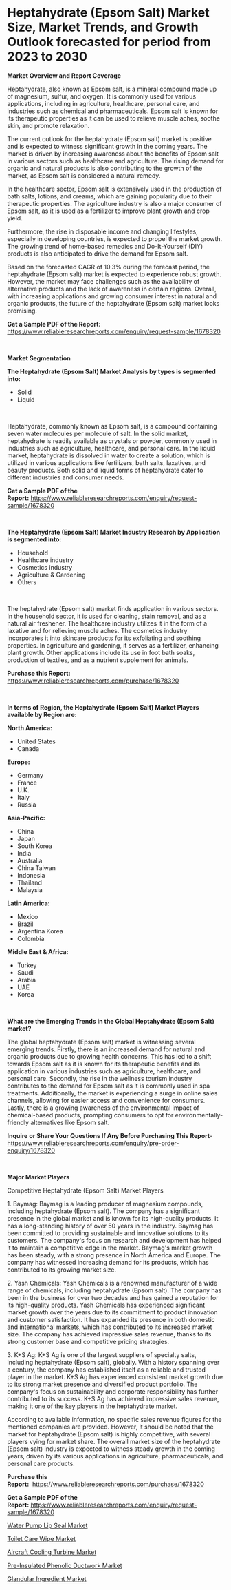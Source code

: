 <p><h1>Heptahydrate (Epsom Salt) Market Size, Market Trends, and Growth Outlook forecasted for period from 2023 to 2030</h1></p><p><strong>Market Overview and Report Coverage</strong></p>
<p><p>Heptahydrate, also known as Epsom salt, is a mineral compound made up of magnesium, sulfur, and oxygen. It is commonly used for various applications, including in agriculture, healthcare, personal care, and industries such as chemical and pharmaceuticals. Epsom salt is known for its therapeutic properties as it can be used to relieve muscle aches, soothe skin, and promote relaxation.</p><p>The current outlook for the heptahydrate (Epsom salt) market is positive and is expected to witness significant growth in the coming years. The market is driven by increasing awareness about the benefits of Epsom salt in various sectors such as healthcare and agriculture. The rising demand for organic and natural products is also contributing to the growth of the market, as Epsom salt is considered a natural remedy.</p><p>In the healthcare sector, Epsom salt is extensively used in the production of bath salts, lotions, and creams, which are gaining popularity due to their therapeutic properties. The agriculture industry is also a major consumer of Epsom salt, as it is used as a fertilizer to improve plant growth and crop yield.</p><p>Furthermore, the rise in disposable income and changing lifestyles, especially in developing countries, is expected to propel the market growth. The growing trend of home-based remedies and Do-It-Yourself (DIY) products is also anticipated to drive the demand for Epsom salt.</p><p>Based on the forecasted CAGR of 10.3% during the forecast period, the heptahydrate (Epsom salt) market is expected to experience robust growth. However, the market may face challenges such as the availability of alternative products and the lack of awareness in certain regions. Overall, with increasing applications and growing consumer interest in natural and organic products, the future of the heptahydrate (Epsom salt) market looks promising.</p></p>
<p><strong>Get a Sample PDF of the Report:</strong> <a href="https://www.reliableresearchreports.com/enquiry/request-sample/1678320">https://www.reliableresearchreports.com/enquiry/request-sample/1678320</a></p>
<p>&nbsp;</p>
<p><strong>Market Segmentation</strong></p>
<p><strong>The Heptahydrate (Epsom Salt) Market Analysis by types is segmented into:</strong></p>
<p><ul><li>Solid</li><li>Liquid</li></ul></p>
<p>&nbsp;</p>
<p><p>Heptahydrate, commonly known as Epsom salt, is a compound containing seven water molecules per molecule of salt. In the solid market, heptahydrate is readily available as crystals or powder, commonly used in industries such as agriculture, healthcare, and personal care. In the liquid market, heptahydrate is dissolved in water to create a solution, which is utilized in various applications like fertilizers, bath salts, laxatives, and beauty products. Both solid and liquid forms of heptahydrate cater to different industries and consumer needs.</p></p>
<p><strong>Get a Sample PDF of the Report:</strong>&nbsp;<a href="https://www.reliableresearchreports.com/enquiry/request-sample/1678320">https://www.reliableresearchreports.com/enquiry/request-sample/1678320</a></p>
<p>&nbsp;</p>
<p><strong>The Heptahydrate (Epsom Salt) Market Industry Research by Application is segmented into:</strong></p>
<p><ul><li>Household</li><li>Healthcare industry</li><li>Cosmetics industry</li><li>Agriculture & Gardening</li><li>Others</li></ul></p>
<p>&nbsp;</p>
<p><p>The heptahydrate (Epsom salt) market finds application in various sectors. In the household sector, it is used for cleaning, stain removal, and as a natural air freshener. The healthcare industry utilizes it in the form of a laxative and for relieving muscle aches. The cosmetics industry incorporates it into skincare products for its exfoliating and soothing properties. In agriculture and gardening, it serves as a fertilizer, enhancing plant growth. Other applications include its use in foot bath soaks, production of textiles, and as a nutrient supplement for animals.</p></p>
<p><strong>Purchase this Report:</strong>&nbsp; <a href="https://www.reliableresearchreports.com/purchase/1678320">https://www.reliableresearchreports.com/purchase/1678320</a></p>
<p>&nbsp;</p>
<p><strong>In terms of Region, the Heptahydrate (Epsom Salt) Market Players available by Region are:</strong></p>
<p>
    <p> <strong> North America: </strong>
        <ul>
            <li>United States</li>
            <li>Canada</li>
        </ul>
        </p> 
    <p> <strong> Europe: </strong>
        <ul>
            <li>Germany</li>
            <li>France</li>
            <li>U.K.</li>
            <li>Italy</li>
            <li>Russia</li>
        </ul>
        </p> 
    <p> <strong> Asia-Pacific: </strong>
        <ul>
            <li>China</li>
            <li>Japan</li>
            <li>South Korea</li>
            <li>India</li>
            <li>Australia</li>
            <li>China Taiwan</li>
            <li>Indonesia</li>
            <li>Thailand</li>
            <li>Malaysia</li>
        </ul>
        </p> 
    <p> <strong> Latin America: </strong>
        <ul>
            <li>Mexico</li>
            <li>Brazil</li>
            <li>Argentina Korea</li>
            <li>Colombia</li>
        </ul>
        </p> 
    <p> <strong> Middle East & Africa: </strong>
        <ul>
            <li>Turkey</li>
            <li>Saudi</li>
            <li>Arabia</li>
            <li>UAE</li>
            <li>Korea</li>
        </ul>
    </p>
    </p>
<p>&nbsp;</p>
<p><strong>What are the Emerging Trends in the Global Heptahydrate (Epsom Salt) market?</strong></p>
<p><p>The global heptahydrate (Epsom salt) market is witnessing several emerging trends. Firstly, there is an increased demand for natural and organic products due to growing health concerns. This has led to a shift towards Epsom salt as it is known for its therapeutic benefits and its application in various industries such as agriculture, healthcare, and personal care. Secondly, the rise in the wellness tourism industry contributes to the demand for Epsom salt as it is commonly used in spa treatments. Additionally, the market is experiencing a surge in online sales channels, allowing for easier access and convenience for consumers. Lastly, there is a growing awareness of the environmental impact of chemical-based products, prompting consumers to opt for environmentally-friendly alternatives like Epsom salt.</p></p>
<p><strong>Inquire or Share Your Questions If Any Before Purchasing This Report</strong>- <a href="https://www.reliableresearchreports.com/enquiry/pre-order-enquiry/1678320">https://www.reliableresearchreports.com/enquiry/pre-order-enquiry/1678320</a></p>
<p>&nbsp;</p>
<p><strong>Major Market Players</strong></p>
<p><p>Competitive Heptahydrate (Epsom Salt) Market Players</p><p>1. Baymag: Baymag is a leading producer of magnesium compounds, including heptahydrate (Epsom salt). The company has a significant presence in the global market and is known for its high-quality products. It has a long-standing history of over 50 years in the industry. Baymag has been committed to providing sustainable and innovative solutions to its customers. The company's focus on research and development has helped it to maintain a competitive edge in the market. Baymag's market growth has been steady, with a strong presence in North America and Europe. The company has witnessed increasing demand for its products, which has contributed to its growing market size.</p><p>2. Yash Chemicals: Yash Chemicals is a renowned manufacturer of a wide range of chemicals, including heptahydrate (Epsom salt). The company has been in the business for over two decades and has gained a reputation for its high-quality products. Yash Chemicals has experienced significant market growth over the years due to its commitment to product innovation and customer satisfaction. It has expanded its presence in both domestic and international markets, which has contributed to its increased market size. The company has achieved impressive sales revenue, thanks to its strong customer base and competitive pricing strategies.</p><p>3. K+S Ag: K+S Ag is one of the largest suppliers of specialty salts, including heptahydrate (Epsom salt), globally. With a history spanning over a century, the company has established itself as a reliable and trusted player in the market. K+S Ag has experienced consistent market growth due to its strong market presence and diversified product portfolio. The company's focus on sustainability and corporate responsibility has further contributed to its success. K+S Ag has achieved impressive sales revenue, making it one of the key players in the heptahydrate market.</p><p>According to available information, no specific sales revenue figures for the mentioned companies are provided. However, it should be noted that the market for heptahydrate (Epsom salt) is highly competitive, with several players vying for market share. The overall market size of the heptahydrate (Epsom salt) industry is expected to witness steady growth in the coming years, driven by its various applications in agriculture, pharmaceuticals, and personal care products.</p></p>
<p><strong>Purchase this Report:</strong>&nbsp;&nbsp;<a href="https://www.reliableresearchreports.com/purchase/1678320">https://www.reliableresearchreports.com/purchase/1678320</a></p>
<p></p>
<p><strong>Get a Sample PDF of the Report:</strong>&nbsp;<a href="https://www.reliableresearchreports.com/enquiry/request-sample/1678320">https://www.reliableresearchreports.com/enquiry/request-sample/1678320</a></p>
<p><p><a href="https://medium.com/@cletaturner879789/water-pump-lip-seal-market-size-market-outlook-and-market-forecast-2023-to-2030-73afe8806d64">Water Pump Lip Seal Market</a></p><p><a href="https://www.linkedin.com/pulse/toilet-care-wipe-market-research-report-provides-thorough/">Toilet Care Wipe Market</a></p><p><a href="https://www.linkedin.com/pulse/aircraft-cooling-turbine-market-challenges-opportunities-growth/">Aircraft Cooling Turbine Market</a></p><p><a href="https://medium.com/@drakesporer988/pre-insulated-phenolic-ductwork-market-report-reveals-the-latest-trends-and-growth-opportunities-of-60a018de0fe4">Pre-Insulated Phenolic Ductwork Market</a></p><p><a href="https://www.linkedin.com/pulse/glandular-ingredient-market-challenges-opportunities-growth/">Glandular Ingredient Market</a></p></p>